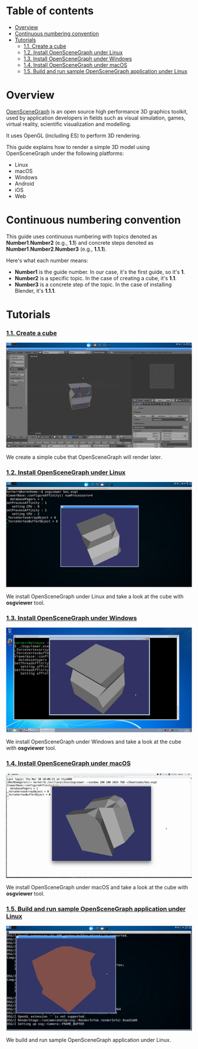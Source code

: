 Table of contents
=================

* [Overview](#overview)
* [Continuous numbering convention](#numbering)
* [Tutorials](#tutorials)
  * [1.1. Create a cube](#tutorials-cube)
  * [1.2. Install OpenSceneGraph under Linux](#tutorials-install-linux)
  * [1.3. Install OpenSceneGraph under Windows](#tutorials-install-windows)
  * [1.4. Install OpenSceneGraph under macOS](#tutorials-install-macos)
  * [1.5. Build and run sample OpenSceneGraph application under Linux](#tutorials-sample-linux)

<a name="overview"/>

Overview
========

[OpenSceneGraph](http://openscenegraph.org) is an open source high performance
3D graphics toolkit, used by application developers in fields such as visual
simulation, games, virtual reality, scientific visualization and modelling.

It uses OpenGL (including ES) to perform 3D rendering.

This guide explains how to render a simple 3D model using OpenSceneGraph
under the following platforms:

* Linux
* macOS
* Windows
* Android
* iOS
* Web

<a name="numbering"/>

Continuous numbering convention
===============================

This guide uses continuous numbering with topics denoted as
**Number1**.**Number2** (e.g., **1.1**) and concrete steps denoted as
**Number1**.**Number2**.**Number3** (e.g., **1.1.1**).

Here's what each number means:

* **Number1** is the guide number. In our case, it's the first guide, so it's **1**.
* **Number2** is a specific topic. In the case of creating a cube, it's **1.1**.
* **Number3** is a concrete step of the topic. In the case of installing Blender, it's **1.1.1**.

<a name="tutorials"/>

Tutorials
=========

<a name="tutorials-cube"/>

### [1.1. Create a cube](1.1.CreateCube)

  ![Screenshot](readme/1.1.cube.png)

  We create a simple cube that OpenSceneGraph will render later.

<a name="tutorials-install-linux"/>

### [1.2. Install OpenSceneGraph under Linux](1.2.InstallUnderLinux)

  ![Screenshot](readme/1.2.install_under_linux.png)

  We install OpenSceneGraph under Linux and take a look at the cube
  with **osgviewer** tool.

<a name="tutorials-install-windows"/>

### [1.3. Install OpenSceneGraph under Windows](1.3.InstallUnderWindows)

  ![Screenshot](readme/1.3.install_under_windows.png)

  We install OpenSceneGraph under Windows and take a look at the cube
  with **osgviewer** tool.

<a name="tutorials-install-macos"/>

### [1.4. Install OpenSceneGraph under macOS](1.4.InstallUnderMacOS)

  ![Screenshot](readme/1.4.install_under_macos.png)

  We install OpenSceneGraph under macOS and take a look at the cube
  with **osgviewer** tool.

<a name="tutorials-sample-linux"/>

### [1.5. Build and run sample OpenSceneGraph application under Linux](1.5.SampleUnderLinux)

  ![Screenshot](readme/1.5.sample_under_linux.png)

  We build and run sample OpenSceneGraph application under Linux.

